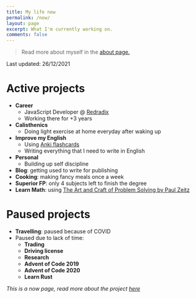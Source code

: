```yaml
---
title: My life now
permalink: /now/
layout: page
excerpt: What I'm currently working on.
comments: false
---
```


> Read more about myself in the [about page.](../about)

Last updated: 26/12/2021

# Active projects

- **Career**
  - JavaScript Developer @ [Redradix](https://redradix.com/)
  - Working there for +3 years
- **Calisthenics**
  - Doing light exercise at home everyday after waking up
- **Improve my English**
  - Using [Anki flashcards](https://apps.ankiweb.net/)
  - Writing everything that I need to write in English
- **Personal**
  - Building up self discipline
- **Blog**: getting used to write for publishing
- **Cooking**: making fancy meals once a week
- **Superior FP**: only 4 subjects left to finish the degree
- **Learn Math**: using [The Art and Craft of Problem Solving by Paul Zeitz](https://www.goodreads.com/book/show/593458.The_Art_and_Craft_of_Problem_Solving)

# Paused projects

- **Travelling**: paused because of COVID
- Paused due to lack of time:
  - **Trading**
  - **Driving license**
  - **Research**
  - **Advent of Code 2019**
  - **Advent of Code 2020**
  - **Learn Rust**
 
_This is a now page, read more about the project [here](https://nownownow.com/about)_
